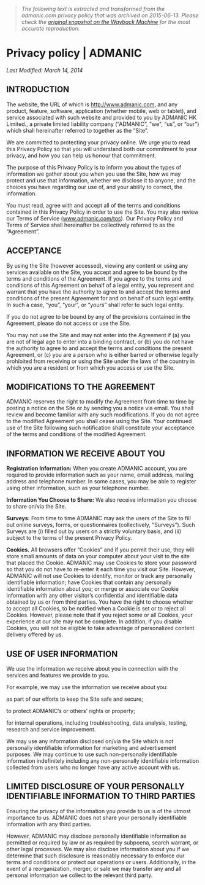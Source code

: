 > *The following text is extracted and transformed from the admanic.com privacy policy that was archived on 2015-06-13. Please check the [original snapshot on the Wayback Machine](https://web.archive.org/web/20150613080655id_/http%3A//www.admanic.com/home/privacypolicy) for the most accurate reproduction.*

# Privacy policy | ADMANIC

_Last Modified: March 14, 2014_

## INTRODUCTION

The website, the URL of which is http://www.admanic.com, and any product, feature, software, application (whether mobile, web or tablet), and service associated with such website and provided to you by ADMANIC HK Limited., a private limited liability company (“ADMANIC”, "we", “us”, or “our”) which shall hereinafter referred to together as the “Site”.

We are committed to protecting your privacy online. We urge you to read this Privacy Policy so that you will understand both our commitment to your privacy, and how you can help us honour that commitment.

The purpose of this Privacy Policy is to inform you about the types of information we gather about you when you use the Site, how we may protect and use that information, whether we disclose it to anyone, and the choices you have regarding our use of, and your ability to correct, the information.

You must read, agree with and accept all of the terms and conditions contained in this Privacy Policy in order to use the Site. You may also review our Terms of Service (www.admanic.com/tos). Our Privacy Policy and Terms of Service shall hereinafter be collectively referred to as the “Agreement”.

## ACCEPTANCE

By using the Site (however accessed), viewing any content or using any services available on the Site, you accept and agree to be bound by the terms and conditions of the Agreement. If you agree to the terms and conditions of this Agreement on behalf of a legal entity, you represent and warrant that you have the authority to agree to and accept the terms and conditions of the present Agreement for and on behalf of such legal entity. In such a case, “you”, “your”, or “yours” shall refer to such legal entity.

If you do not agree to be bound by any of the provisions contained in the Agreement, please do not access or use the Site.

You may not use the Site and may not enter into the Agreement if (a) you are not of legal age to enter into a binding contract, or (b) you do not have the authority to agree to and accept the terms and conditions the present Agreement, or (c) you are a person who is either barred or otherwise legally prohibited from receiving or using the Site under the laws of the country in which you are a resident or from which you access or use the Site.

## MODIFICATIONS TO THE AGREEMENT

ADMANIC reserves the right to modify the Agreement from time to time by posting a notice on the Site or by sending you a notice via email. You shall review and become familiar with any such modifications. If you do not agree to the modified Agreement you shall cease using the Site. Your continued use of the Site following such notification shall constitute your acceptance of the terms and conditions of the modified Agreement.

## INFORMATION WE RECEIVE ABOUT YOU

**Registration Information:** When you create ADMANIC account, you are required to provide information such as your name, email address, mailing address and telephone number. In some cases, you may be able to register using other information, such as your telephone number.

**Information You Choose to Share:** We also receive information you choose to share on/via the Site.

**Surveys:** From time to time ADMANIC may ask the users of the Site to fill out online surveys, forms, or questionnaires (collectively, “Surveys”). Such Surveys are (i) filled out by users on a strictly voluntary basis, and (ii) subject to the terms of the present Privacy Policy.

**Cookies.** All browsers offer “Cookies” and if you permit their use, they will store small amounts of data on your computer about your visit to the site that placed the Cookie. ADMANIC may use Cookies to store your password so that you do not have to re-enter it each time you visit our Site. However, ADMANIC will not use Cookies to identify, monitor or track any personally identifiable information; have Cookies that contain any personally identifiable information about you; or merge or associate our Cookie information with any other visitor’s confidential and identifiable data obtained by us or from third parties. You have the right to choose whether to accept all Cookies, to be notified when a Cookie is set or to reject all Cookies. However, please note that if you reject some or all Cookies, your experience at our site may not be complete. In addition, if you disable Cookies, you will not be eligible to take advantage of personalized content delivery offered by us.

## USE OF USER INFORMATION

We use the information we receive about you in connection with the services and features we provide to you.

For example, we may use the information we receive about you:

as part of our efforts to keep the Site safe and secure;

to protect ADMANIC’s or others' rights or property;

for internal operations, including troubleshooting, data analysis, testing, research and service improvement.

We may use any information disclosed on/via the Site which is not personally identifiable information for marketing and advertisement purposes. We may continue to use such non-personally identifiable information indefinitely including any non-personally identifiable information collected from users who no longer have any active account with us.

## LIMITED DISCLOSURE OF YOUR PERSONALLY IDENTIFIABLE INFORMATION TO THIRD PARTIES

Ensuring the privacy of the information you provide to us is of the utmost importance to us. ADMANIC does not share your personally identifiable information with any third parties.

However, ADMANIC may disclose personally identifiable information as permitted or required by law or as required by subpoena, search warrant, or other legal processes. We may also disclose information about you if we determine that such disclosure is reasonably necessary to enforce our terms and conditions or protect our operations or users. Additionally, in the event of a reorganization, merger, or sale we may transfer any and all personal information we collect to the relevant third party.
